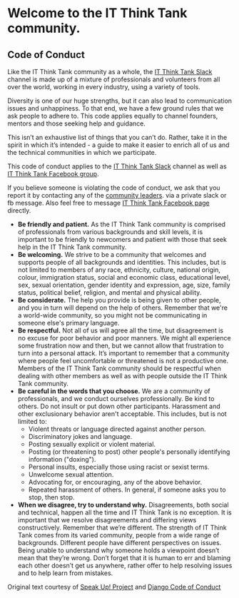 # Welcome to the IT Think Tank community.

## Code of Conduct
Like the IT Think Tank community as a whole, the [IT Think Tank Slack](http://slack.itthinktank.io) channel is made up of a mixture of professionals and volunteers from all over the world, working in every industry, using a variety of tools.

Diversity is one of our huge strengths, but it can also lead to communication issues and unhappiness. To that end, we have a few ground rules that we ask people to adhere to. This code applies equally to channel founders, mentors and those seeking help and guidance.

This isn’t an exhaustive list of things that you can’t do. Rather, take it in the spirit in which it’s intended - a guide to make it easier to enrich all of us and the technical communities in which we participate.

This code of conduct applies to the [IT Think Tank Slack](http://slack.itthinktank.io) channel as well as [IT Think Tank Facebook group](https://www.facebook.com/groups/TheITThinkTank/).

If you believe someone is violating the code of conduct, we ask that you report it by contacting any of the [community leaders](https://github.com/ITThinkTank/CodeOfConduct/blob/master/Admins.md). via a private slack or fb message. Also feel free to message [IT Think Tank Facebook page](https://www.facebook.com/messages/956558507765222) directly.

* **Be friendly and patient.** As the IT Think Tank community is comprised of professionals from various backgrounds and skill levels, it is important to be friendly to newcomers and patient with those that seek help in the IT Think Tank community.
* **Be welcoming.** We strive to be a community that welcomes and supports people of all backgrounds and identities. This includes, but is not limited to members of any race, ethnicity, culture, national origin, colour, immigration status, social and economic class, educational level, sex, sexual orientation, gender identity and expression, age, size, family status, political belief, religion, and mental and physical ability.
* **Be considerate.** The help you provide is being given to other people, and you in turn will depend on the help of others. Remember that we're a world-wide community, so you might not be communicating in someone else's primary language.
* **Be respectful.** Not all of us will agree all the time, but disagreement is no excuse for poor behavior and poor manners. We might all experience some frustration now and then, but we cannot allow that frustration to turn into a personal attack. It’s important to remember that a community where people feel uncomfortable or threatened is not a productive one. Members of the IT Think Tank community should be respectful when dealing with other members as well as with people outside the IT Think Tank community.
* **Be careful in the words that you choose.** We are a community of professionals, and we conduct ourselves professionally. Be kind to others. Do not insult or put down other participants. Harassment and other exclusionary behavior aren't acceptable. This includes, but is not limited to:
  * Violent threats or language directed against another person.
  * Discriminatory jokes and language.
  * Posting sexually explicit or violent material.
  * Posting (or threatening to post) other people's personally identifying information ("doxing").
  * Personal insults, especially those using racist or sexist terms.
  * Unwelcome sexual attention.
  * Advocating for, or encouraging, any of the above behavior.
  * Repeated harassment of others. In general, if someone asks you to stop, then stop.
* **When we disagree, try to understand why.** Disagreements, both social and technical, happen all the time and IT Think Tank is no exception. It is important that we resolve disagreements and differing views constructively. Remember that we’re different. The strength of IT Think Tank comes from its varied community, people from a wide range of backgrounds. Different people have different perspectives on issues. Being unable to understand why someone holds a viewpoint doesn’t mean that they’re wrong. Don’t forget that it is human to err and blaming each other doesn’t get us anywhere, rather offer to help resolving issues and to help learn from mistakes.

Original text courtesy of [Speak Up! Project](http://speakup.io/coc.html) and [Django Code of Conduct](https://www.djangoproject.com/conduct/)
